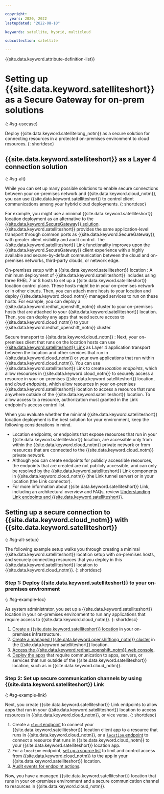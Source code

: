 ```yaml
---

copyright:
  years: 2020, 2022
lastupdated: "2022-08-10"

keywords: satellite, hybrid, multicloud

subcollection: satellite

---
```


{{site.data.keyword.attribute-definition-list}}

# Setting up {{site.data.keyword.satelliteshort}} as a Secure Gateway for on-prem solutions
{: #sg-usecase}

Deploy {{site.data.keyword.satellitelong_notm}} as a secure solution for connecting resources in a protected on-premises environment to cloud resources.
{: shortdesc}

## {{site.data.keyword.satelliteshort}} as a Layer 4 connection solution
{: #sg-alt}

While you can set up many possible solutions to enable secure connections between your on-premises network and {{site.data.keyword.cloud_notm}}, you can use {{site.data.keyword.satelliteshort}} to control client communications among your hybrid cloud deployments.
{: shortdesc}

For example, you might use a minimal {{site.data.keyword.satelliteshort}} location deployment as an alternative to the [{{site.data.keyword.SecureGateway}} solution](/docs/SecureGateway?topic=SecureGateway-getting-started-with-sg). {{site.data.keyword.satelliteshort}} provides the same application-level transport through common ports as {{site.data.keyword.SecureGateway}}, with greater client visibility and audit control. The {{site.data.keyword.satelliteshort}} Link functionality improves upon the {{site.data.keyword.SecureGateway}} client experience with a highly available and secure-by-default communication between the cloud and on-premises networks, third-party clouds, or network edge.

On-premises setup with a {{site.data.keyword.satelliteshort}} location
:   A minimum deployment of {{site.data.keyword.satelliteshort}} includes using three RHEL 7 or 8 hosts to set up a {{site.data.keyword.satelliteshort}} location control plane. These hosts might be in your on-premises network or in other clouds. Then, you can attach more hosts to your location and deploy {{site.data.keyword.cloud_notm}} managed services to run on these hosts. For example, you can deploy a {{site.data.keyword.redhat_openshift_notm}} cluster to your on-premises hosts that are attached to your {{site.data.keyword.satelliteshort}} location. Then, you can deploy any apps that need secure access to {{site.data.keyword.cloud_notm}} to your {{site.data.keyword.redhat_openshift_notm}} cluster.

Secure transport to {{site.data.keyword.cloud_notm}}
:   Next, your on-premises client that runs on the location hosts can use [{{site.data.keyword.satelliteshort}} Link](/docs/satellite?topic=satellite-link-cloud-create#link-location) as Layer 4 application transport between the location and other services that run in {{site.data.keyword.cloud_notm}} or your own applications that run within {{site.data.keyword.cloud_notm}}. You can use {{site.data.keyword.satelliteshort}} Link to create _location endpoints_, which allow resources in {{site.data.keyword.cloud_notm}} to securely access a resource in your on-premises {{site.data.keyword.satelliteshort}} location, and _cloud endpoints_, which allow resources in your on-premises {{site.data.keyword.satelliteshort}} location to access a resource that runs anywhere outside of the {{site.data.keyword.satelliteshort}} location. To allow access to a resource, authorization must granted in the Link endpoint's access control list.

When you evaluate whether the minimal {{site.data.keyword.satelliteshort}} location deployment is the best solution for your environment, keep the following considerations in mind.
- Location endpoints, or endpoints that expose resources that run in your {{site.data.keyword.satelliteshort}} location, are accessible only from within the {{site.data.keyword.cloud_notm}} private network or from resources that are connected to the {{site.data.keyword.cloud_notm}} private network.
- Although you can create endpoints for publicly accessible resources, the endpoints that are created are not publicly accessible, and can only be resolved by the {{site.data.keyword.satelliteshort}} Link components in {{site.data.keyword.cloud_notm}} (the Link tunnel server) or in your location (the Link connector).
- For more information about {{site.data.keyword.satelliteshort}} Link, including an architectural overview and FAQs, review [Understanding Link endpoints and {{site.data.keyword.satelliteshort}}](/docs/satellite?topic=satellite-link-location-cloud).


## Setting up a secure connection to {{site.data.keyword.cloud_notm}} with {{site.data.keyword.satelliteshort}}
{: #sg-alt-setup}

The following example setup walks you through creating a minimal {{site.data.keyword.satelliteshort}} location setup with on-premises hosts, and securely connecting resources that you deploy in this {{site.data.keyword.satelliteshort}} location to {{site.data.keyword.cloud_notm}}.
{: shortdesc}

### Step 1: Deploy {{site.data.keyword.satelliteshort}} to your on-premises environment
{: #sg-example-loc}

As system administrator, you set up a {{site.data.keyword.satelliteshort}} location in your on-premises environment to run any applications that require access to {{site.data.keyword.cloud_notm}}.
{: shortdesc}

1. [Create a {{site.data.keyword.satelliteshort}} location](\/docs/satellite?topic=satellite-locations) in your on-premises infrastructure.
2. [Create a managed {{site.data.keyword.openshiftlong_notm}} cluster](/docs/openshift?topic=openshift-satellite-clusters) in the {{site.data.keyword.satelliteshort}} location.
3. [Access the {{site.data.keyword.redhat_openshift_notm}} web console](/docs/openshift?topic=openshift-access_cluster#access_cluster_sat).
4. [Deploy the apps](/docs/openshift?topic=openshift-deploy_app) that require communication to apps, servers, or services that run outside of the {{site.data.keyword.satelliteshort}} location, such as in {{site.data.keyword.cloud_notm}}.

### Step 2: Set up secure communication channels by using {{site.data.keyword.satelliteshort}} Link
{: #sg-example-link}

Next, you create {{site.data.keyword.satelliteshort}} Link endpoints to allow apps that run in your {{site.data.keyword.satelliteshort}} location to access resources in {{site.data.keyword.cloud_notm}}, or vice versa.
{: shortdesc}

1. Create a [`cloud` endpoint](/docs/satellite?topic=satellite-link-cloud-create#link-cloud) to connect your {{site.data.keyword.satelliteshort}} location client app to a resource that runs in {{site.data.keyword.cloud_notm}}, or a [`location` endpoint](/docs/satellite?topic=satellite-link-cloud-create#link-location) to connect a resource that runs in {{site.data.keyword.cloud_notm}} to your {{site.data.keyword.satelliteshort}} location app.
2. For a `location` endpoint, [set up a source list](/docs/satellite?topic=satellite-link-cloud-create#link-sources) to limit and control access from {{site.data.keyword.cloud_notm}} to the app in your {{site.data.keyword.satelliteshort}} location.
3. [Audit events for endpoint actions](/docs/satellite?topic=satellite-link-cloud-monitor#link-audit).

Now, you have a managed {{site.data.keyword.satelliteshort}} location that runs in your on-premises environment and a secure communication channel to resources in {{site.data.keyword.cloud_notm}}.


